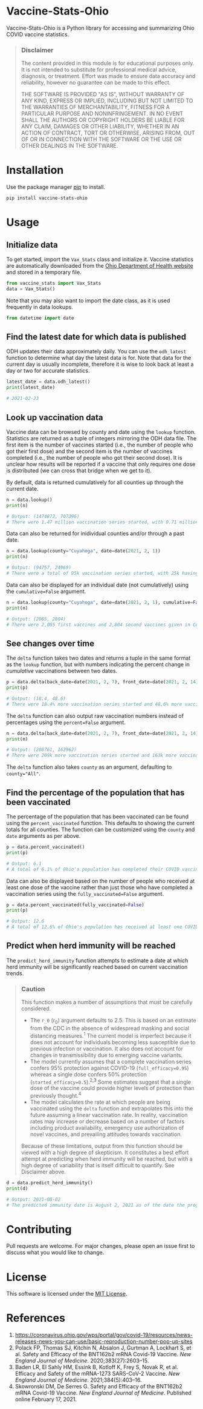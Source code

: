 # Vaccine-Stats-Ohio
Vaccine-Stats-Ohio is a Python library for accessing and summarizing Ohio COVID vaccine statistics.

> ### **Disclaimer**
> The content provided in this module is for educational purposes only. It is not intended to substitute for professional medical advice, diagnosis, or treatment. Effort was made to ensure data accuracy and reliability, however no guarantee can be made to this effect.
>
> THE SOFTWARE IS PROVIDED "AS IS", WITHOUT WARRANTY OF ANY KIND, EXPRESS OR
IMPLIED, INCLUDING BUT NOT LIMITED TO THE WARRANTIES OF MERCHANTABILITY,
FITNESS FOR A PARTICULAR PURPOSE AND NONINFRINGEMENT. IN NO EVENT SHALL THE
AUTHORS OR COPYRIGHT HOLDERS BE LIABLE FOR ANY CLAIM, DAMAGES OR OTHER
LIABILITY, WHETHER IN AN ACTION OF CONTRACT, TORT OR OTHERWISE, ARISING FROM,
OUT OF OR IN CONNECTION WITH THE SOFTWARE OR THE USE OR OTHER DEALINGS IN THE
SOFTWARE.

# Installation

Use the package manager [pip](https://pip.pypa.io/en/stable/) to install.

```bash
pip install vaccine-stats-ohio
```

# Usage

## Initialize data

To get started, import the `Vax_Stats` class and initialize it. Vaccine statistics are automatically downloaded from the [Ohio Department of Health website](https://coronavirus.ohio.gov/wps/portal/gov/covid-19/dashboards/covid-19-vaccine/covid-19-vaccination-dashboard) and stored in a temporary file.

```python
from vaccine_stats import Vax_Stats
data = Vax_Stats()
```

Note that you may also want to import the date class, as it is used frequently in data lookups.

```python
from datetime import date
```

## Find the latest date for which data is published

ODH updates their data approximately daily. You can use the `odh_latest` function to determine what day the latest data is for. Note that data for the current day is usually incomplete, therefore it is wise to look back at least a day or two for accurate statistics.

```python
latest_date = data.odh_latest()
print(latest_date)

# 2021-02-23
```

## Look up vaccination data

Vaccine data can be browsed by county and date using the `lookup` function. Statistics are returned as a tuple of integers mirroring the ODH data file. The first item is the number of vaccines started (i.e., the number of people who got their first dose) and the second item is the number of vaccines completed (i.e., the number of people who got their second dose). It is unclear how results will be reported if a vaccine that only requires one dose is distributed (we can cross that bridge when we get to it).

By default, data is returned cumulatively for all counties up through the current date.

```python
n = data.lookup()
print(n)

# Output: (1474872, 707396)
# There were 1.47 million vaccination series started, with 0.71 million having been completed, in the state of Ohio as of the date this was run.
```

Data can also be returned for inidividual counties and/or through a past date.

```python
n = data.lookup(county="Cuyahoga", date=date(2021, 2, 1))
print(n)

# Output: (94757, 24969)
# There were a total of 95k vaccination series started, with 25k having been completed, in Cuyahoga county as of February 1, 2021.
```

Data can also be displayed for an individual date (not cumulatively) using the `cumulative=False` argument.

```python
n = data.lookup(county="Cuyahoga", date=date(2021, 2, 1), cumulative=False)
print(n)

# Output: (2065, 2804)
# There were 2,065 first vaccines and 2,804 second vaccines given in Cuyahoga county on February 1, 2021.
```

## See changes over time

The `delta` function takes two dates and returns a tuple in the same format as the `lookup` function, but with numbers indicating the percent change in *cumulative* vaccinations between two dates.

```python
p = data.delta(back_date=date(2021, 2, 7), front_date=date(2021, 2, 14))
print(p)

# Output: (18.4, 48.6)
# There were 18.4% more vaccination series started and 48.6% more vaccination series completed on February 14 compared to a week prior.
```

The `delta` function can also output raw vaccination numbers instead of percentages using the `percent=False` argument.

```python
n = data.delta(back_date=date(2021, 2, 7), front_date=date(2021, 2, 14), percent=False)
print(n)

# Output: (208761, 162962)
# There were 209k more vaccination series started and 163k more vaccination series completed on February 14 compared to a week prior.
```

The `delta` function also takes `county` as an argument, defaulting to `county="All"`.

## Find the percentage of the population that has been vaccinated

The percentage of the population that has been vaccinated can be found using the `percent_vaccinated` function. This defaults to showing the current totals for all counties. The function can be customized using the `county` and `date` arguments as per above.

```python
p = data.percent_vaccinated()
print(p)

# Output: 6.1
# A total of 6.1% of Ohio's population has completed their COVID vaccine series as of the date the program was run.
```

Data can also be displayed based on the number of people who received at least one dose of the vaccine rather than just those who have completed a vaccination series using the `fully_vaccinated=False` argument. 

```python
p = data.percent_vaccinated(fully_vaccinated=False)
print(p)

# Output: 12.6
# A total of 12.6% of Ohio's population has received at least one COVID vaccine as of the date the program was run.
```

## Predict when herd immunity will be reached

The `predict_herd_immunity` function attempts to estimate a date at which herd immunity will be significantly reached based on current vaccination trends.

> ### **Caution**
> This function makes a number of assumptions that must be carefully considered.
>
> * The `r_0` (r<sub>0</sub>) argument defaults to 2.5. This is based on an estimate from the CDC in the absence of widespread masking and social distancing measures.<sup>1</sup> The current model is imperfect because it does not account for individuals becoming less susceptible due to previous infection or vaccination. It also does not account for changes in transmissibility due to emerging vaccine variants.
> * The model currently assumes that a complete vaccination series confers 95% protection against COVID-19 (`full_efficacy=0.95`) whereas a single dose confers 50% protection (`started_efficacy=0.5`).<sup>2,3</sup> Some estimates suggest that a single dose of the vaccine could provide higher levels of protection than previously thought.<sup>4</sup>
> * The model calculates the rate at which people are being vaccinated using the `delta` function and extrapolates this into the future assuming a linear vaccination rate. In reality, vaccination rates may increase or decrease based on a number of factors including product availability, emergency use authorization of novel vaccines, and prevailing attitudes towards vaccination.
>
> Because of these limitations, output from this function should be viewed with a high degree of skepticism. It constitutes a best effort attempt at predicting when herd immunity will be reached, but with a high degree of variability that is itself difficult to quantify. See Disclaimer above.

```python
d = data.predict_herd_immunity()
print(d)

# Output: 2021-08-02
# The predicted immunity date is August 2, 2021 as of the date the program was run.
```

# Contributing
Pull requests are welcome. For major changes, please open an issue first to discuss what you would like to change.

# License
This software is licensed under the [MIT License](https://choosealicense.com/licenses/mit/).

# References

1. https://coronavirus.ohio.gov/wps/portal/gov/covid-19/resources/news-releases-news-you-can-use/basic-reproduction-number-pop-up-sites
2. Polack FP, Thomas SJ, Kitchin N, Absalon J, Gurtman A, Lockhart S, et al. Safety and Efficacy of the BNT162b2 mRNA Covid-19 Vaccine. *New England Journal of Medicine*. 2020;383(27):2603–15.
3. Baden LR, El Sahly HM, Essink B, Kotloff K, Frey S, Novak R, et al. Efficacy and Safety of the mRNA-1273 SARS-CoV-2 Vaccine. *New England Journal of Medicine*. 2021;384(5):403–16.
4. Skowronski DM, De Serres G. Safety and Efficacy of the BNT162b2 mRNA Covid-19 Vaccine. *New England Journal of Medicine*. Published online February 17, 2021.